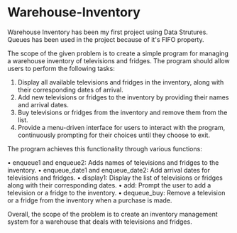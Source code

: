 # Warehouse-Inventory

Warehouse Inventory has been my first project using Data Strutures.
Queues has been used in the project because of it's FIFO property.

The scope of the given problem is to create a simple program for managing a warehouse inventory of televisions and fridges. The program should allow users to perform the following tasks:

1.	Display all available televisions and fridges in the inventory, along with their corresponding dates of arrival.
2.	Add new televisions or fridges to the inventory by providing their names and arrival dates.
3.	Buy televisions or fridges from the inventory and remove them from the list.
4.	Provide a menu-driven interface for users to interact with the program, continuously prompting for their choices until they choose to exit.

The program achieves this functionality through various functions:

•	enqueue1 and enqueue2: Adds names of televisions and fridges to the inventory.
•	enqueue_date1 and enqueue_date2: Add arrival dates for televisions and fridges.
•	display1: Display the list of televisions or fridges along with their corresponding dates.
•	add: Prompt the user to add a television or a fridge to the inventory.
•	dequeue_buy: Remove a television or a fridge from the inventory when a purchase is made.

Overall, the scope of the problem is to create an inventory management system for a warehouse that deals with televisions and fridges.


